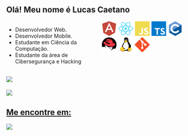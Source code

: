 ## Olá! Meu nome é Lucas Caetano
<div style="display:flex; flex-direction:row">
  <ul>
    <li>Desenvolvedor Web.</li>
    <li>Desenvolvedor Mobile.</li>
    <li>Estudante em Ciência da Computação.</li>
    <li>Estudante da área de Cibersegurança e Hacking</li>
<!--     <li>Acesse meu site: <a href="https://devlucascaetano.com" target="_blank"> <label  target="_blank">https://devlucascaetano.com  </label></a> </li> -->
  </ul>

  <div align="left">
    <img alt="angular" width="40" src="https://raw.githubusercontent.com/devicons/devicon/master/icons/angularjs/angularjs-plain.svg"/>
    <img alt="react" width="40" src="https://raw.githubusercontent.com/devicons/devicon/master/icons/react/react-original.svg"/> 
    <img alt="js" width="40" src="https://raw.githubusercontent.com/devicons/devicon/master/icons/javascript/javascript-plain.svg"/>
    <img alt="ts" width="40" src="https://raw.githubusercontent.com/devicons/devicon/master/icons/typescript/typescript-plain.svg"/>
<!--     <img alt="SCSS" height="30" width="40" src="https://raw.githubusercontent.com/devicons/devicon/master/icons/sass/sass-original.svg"/> -->
<!--     <img alt="kotlin" width="40" src="https://raw.githubusercontent.com/devicons/devicon/master/icons/kotlin/kotlin-plain.svg"/> -->
<!--     <img alt="java" width="40" src="https://raw.githubusercontent.com/devicons/devicon/master/icons/java/java-original.svg"/> -->
    <img alt="c" width="40" src="https://raw.githubusercontent.com/devicons/devicon/master/icons/c/c-original.svg"/>
    <img alt="readhat" width="40" src="https://raw.githubusercontent.com/devicons/devicon/master/icons/redhat/redhat-original.svg"/>
    <img alt="linux" width="40" src="https://raw.githubusercontent.com/devicons/devicon/master/icons/linux/linux-original.svg"/>
    <img alt="git" width="40" src="https://raw.githubusercontent.com/devicons/devicon/master/icons/git/git-original.svg"/> 
<!--     <img alt="jenkins" height="30" width="40" src="https://raw.githubusercontent.com/devicons/devicon/master/icons/jenkins/jenkins-original.svg"/>   -->
    
  </div>
</div>

<br>
<div align="left">
  <img src="https://github-readme-stats-git-masterrstaa-rickstaa.vercel.app/api/top-langs/?username=devLucasCaetano&layout=compact&langs_count=12&theme=midnight-purple&hide=Ruby"/>
  <br><br>
  <a href="https://github.com/devLucasCaetano">
  <img src="https://github-readme-stats-git-masterrstaa-rickstaa.vercel.app/api?username=devLucasCaetano&show_icons=true&theme=midnight-purple&include_all_commits=true&count_private=true&rank_icon=github"/>
</div>

 ## Me encontre em:

<div>
  <a href="https://www.linkedin.com/in/lucas-caetano-/" target="_blank">
    <img src="https://img.shields.io/badge/-LinkedIn-%230077B5?style=for-the-badge&logo=linkedin&logoColor=white" target="_blank">
  </a> 
<!--   <a href="https://www.instagram.com/dev.lucascaetano/" target="_blank">
    <img src="https://img.shields.io/badge/-Instagram-%23E4405F?style=for-the-badge&logo=instagram&logoColor=white" target="_blank">
  </a> -->
</div>
